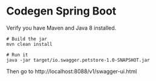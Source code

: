 # Codegen Spring Boot

Verify you have Maven and Java 8 installed.

```
# Build the jar
mvn clean install

# Run it
java -jar target/io.swagger.petstore-1.0-SNAPSHOT.jar
```
Then go to http://localhost:8088/v1/swagger-ui.html

